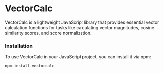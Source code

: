 # VectorCalc 
VectorCalc is a lightweight JavaScript library that provides essential vector calculation functions for tasks like calculating vector magnitudes, cosine similarity scores, and score normalization.

### Installation

To use VectorCalc in your JavaScript project, you can install it via npm:

```bash
npm install vectorcalc
```